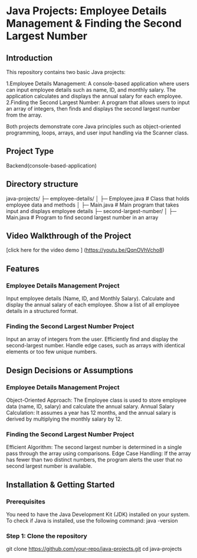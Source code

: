 # Java Projects: Employee Details Management & Finding the Second Largest Number

## Introduction
This repository contains two basic Java projects:

1.Employee Details Management: A console-based application where users can input employee details such as name, ID, and monthly salary. The application calculates and displays the annual salary for each employee.
2.Finding the Second Largest Number: A program that allows users to input an array of integers, then finds and displays the second largest number from the array.

Both projects demonstrate core Java principles such as object-oriented programming, loops, arrays, and user input handling via the Scanner class.

## Project Type
Backend(console-based-application)

## Directory structure
java-projects/
├─ employee-details/
│  ├─ Employee.java  # Class that holds employee data and methods
│  ├─ Main.java      # Main program that takes input and displays employee details
├─ second-largest-number/
│  ├─ Main.java      # Program to find second largest number in an array

## Video Walkthrough of the Project
[click here for the video demo ] (https://youtu.be/QqnOVhVcho8)

## Features
### Employee Details Management Project
Input employee details (Name, ID, and Monthly Salary).
Calculate and display the annual salary of each employee.
Show a list of all employee details in a structured format.
### Finding the Second Largest Number Project
Input an array of integers from the user.
Efficiently find and display the second-largest number.
Handle edge cases, such as arrays with identical elements or too few unique numbers.

## Design Decisions or Assumptions
### Employee Details Management Project
Object-Oriented Approach: The Employee class is used to store employee data (name, ID, salary) and calculate the annual salary.
Annual Salary Calculation: It assumes a year has 12 months, and the annual salary is derived by multiplying the monthly salary by 12.
### Finding the Second Largest Number Project
Efficient Algorithm: The second largest number is determined in a single pass through the array using comparisons.
Edge Case Handling: If the array has fewer than two distinct numbers, the program alerts the user that no second largest number is available.

## Installation & Getting Started
### Prerequisites
You need to have the Java Development Kit (JDK) installed on your system. To check if Java is installed, use the following command:
java -version
### Step 1: Clone the repository
git clone https://github.com/your-repo/java-projects.git
cd java-projects


